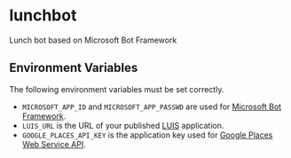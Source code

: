 # lunchbot
Lunch bot based on Microsoft Bot Framework

## Environment Variables
The following environment variables must be set correctly.
  * `MICROSOFT_APP_ID` and `MICROSOFT_APP_PASSWD` are used for [Microsoft Bot Framework](https://dev.botframework.com/).
  * `LUIS_URL` is the URL of your published [LUIS](https://www.luis.ai/) application.
  * `GOOGLE_PLACES_API_KEY` is the application key used for [Google Places Web Service API](https://developers.google.com/places/web-service/).
